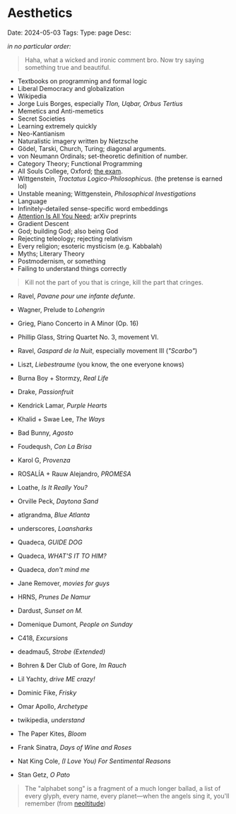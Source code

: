# Aesthetics
Date: 2024-05-03
Tags: 
Type: page
Desc: 

*in no particular order:*

> Haha, what a wicked and ironic comment bro. Now try saying something true and beautiful.

- Textbooks on programming and formal logic
- Liberal Democracy and globalization
- Wikipedia
- Jorge Luis Borges, especially *Tlon, Uqbar, Orbus Tertius*
- Memetics and Anti-memetics
- Secret Societies
- Learning extremely quickly
- Neo-Kantianism
- Naturalistic imagery written by Nietzsche
- Gödel, Tarski, Church, Turing; diagonal arguments.
- von Neumann Ordinals; set-theoretic definition of number.
- Category Theory; Functional Programming
- All Souls College, Oxford; [the exam](https://www.reddit.com/r/oxforduni/comments/q0giir/my_all_souls_exam_experience/).
- Wittgenstein, *Tractatus Logico-Philosophicus*. (the pretense is earned lol)
- Unstable meaning; Wittgenstein, *Philosophical Investigations*
- Language
- Infinitely-detailed sense-specific word embeddings
- [Attention Is All You Need](https://arxiv.org/abs/1706.03762); arXiv preprints
- Gradient Descent
- God; building God; also being God
- Rejecting teleology; rejecting relativism
- Every religion; esoteric mysticism (e.g. Kabbalah)
- Myths; Literary Theory
- Postmodernism, or something
- Failing to understand things correctly

> Kill not the part of you that is cringe, kill the part that cringes.

- Ravel, *Pavane pour une infante defunte*. 
- Wagner, Prelude to *Lohengrin*
- Grieg, Piano Concerto in A Minor (Op. 16)
- Phillip Glass, String Quartet No. 3, movement VI.
- Ravel, *Gaspard de la Nuit*, especially movement III (*"Scarbo"*)
- Liszt, *Liebestraume* (you know, the one everyone knows)

- Burna Boy + Stormzy, *Real Life*
- Drake, *Passionfruit*
- Kendrick Lamar, *Purple Hearts*
- Khalid + Swae Lee, *The Ways*
- Bad Bunny, *Agosto*
- Foudeqush, *Con La Brisa* 
- Karol G, *Provenza*
- ROSALÍA + Rauw Alejandro, *PROMESA*
- Loathe, *Is It Really You?*
- Orville Peck, *Daytona Sand*
- atlgrandma, *Blue Atlanta*
- underscores, *Loansharks*
- Quadeca, *GUIDE DOG*
- Quadeca, *WHAT'S IT TO HIM?*
- Quadeca, *don't mind me*
- Jane Remover, *movies for guys*
- HRNS, *Prunes De Namur*
- Dardust, *Sunset on M.* 
- Domenique Dumont, *People on Sunday*
- C418, *Excursions*
- deadmau5, *Strobe (Extended)*
- Bohren & Der Club of Gore, *Im Rauch*
- Lil Yachty, *drive ME crazy!*
- Dominic Fike, *Frisky*
- Omar Apollo, *Archetype*
- twikipedia, *understand*
- The Paper Kites, *Bloom*
- Frank Sinatra, *Days of Wine and Roses*
- Nat King Cole, *(I Love You) For Sentimental Reasons*
- Stan Getz, *O Pato*

> The "alphabet song" is a fragment of a much longer ballad, a list of every glyph, every name, every planet—when the angels sing it, you'll remember
> (from [neoltitude](https://twitter.com/ctrlcreep/status/1773156537084604558))

